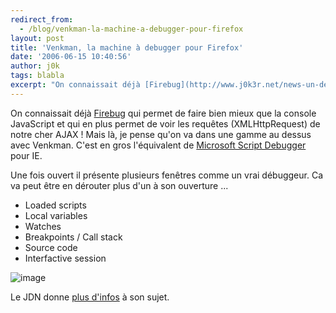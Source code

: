 ```yaml
---
redirect_from:
  - /blog/venkman-la-machine-a-debugger-pour-firefox
layout: post
title: 'Venkman, la machine à debugger pour Firefox'
date: '2006-06-15 10:40:56'
author: j0k
tags: blabla
excerpt: "On connaissait déjà [Firebug](http://www.j0k3r.net/news-un-debugger-dans-la-nouvelle-version-0-4-de-firebug-1311.html) qui permet de faire bien mieux que la console JavaScript et qui en plus permet de voir les requêtes (XMLHttpRequest) de notre cher AJAX !     \nMais là, je pense qu'on va dans une gamme au dessus avec Venkman. C'est en gros l'équivalent de      …"
---
```


On connaissait déjà [Firebug](http://www.j0k3r.net/news-un-debugger-dans-la-nouvelle-version-0-4-de-firebug-1311.html) qui permet de faire bien mieux que la console JavaScript et qui en plus permet de voir les requêtes (XMLHttpRequest) de notre cher AJAX !
Mais là, je pense qu'on va dans une gamme au dessus avec Venkman. C'est en gros l'équivalent de [Microsoft Script Debugger](http://www.j0k3r.net/chtit-truc-un-debugger-pour-ie-40.html) pour IE.

Une fois ouvert il présente plusieurs fenêtres comme un vrai débuggeur. Ca va peut être en dérouter plus d'un à son ouverture ...
* Loaded scripts
* Local variables
* Watches
* Breakpoints / Call stack
* Source code
* Interfactive session

 ![image](https://developpeur.journaldunet.com/exemples/firefox/venkman-01.jpg)

Le JDN donne [plus d'infos](http://developpeur.journaldunet.com/tutoriel/out/060529-extension-firefox-venkman-debogeur-javascript.shtml) à son sujet.
